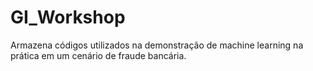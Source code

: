 # GI_Workshop
Armazena códigos utilizados na demonstração de machine learning na prática em um cenário de fraude bancária.
